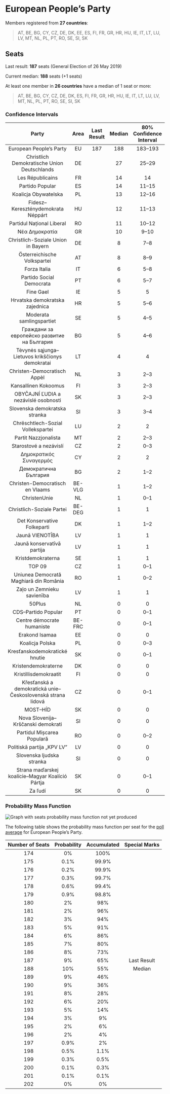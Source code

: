 # European People’s Party

Members registered from **27 countries**:

> AT, BE, BG, CY, CZ, DE, DK, EE, ES, FI, FR, GR, HR, HU, IE, IT, LT, LU, LV, MT, NL, PL, PT, RO, SE, SI, SK

## Seats

Last result: **187** seats (General Election of 26 May 2019)

Current median: **188** seats (+1 seats)

At least one member in **26 countries** have a median of 1 seat or more:

> AT, BE, BG, CY, CZ, DE, DK, ES, FI, FR, GR, HR, HU, IE, IT, LT, LU, LV, MT, NL, PL, PT, RO, SE, SI, SK

### Confidence Intervals

| Party | Area | Last Result | Median | 80% Confidence Interval | 90% Confidence Interval | 95% Confidence Interval | 99% Confidence Interval |
|:-----:|:----:|:-----------:|:------:|:-----------------------:|:-----------------------:|:-----------------------:|:-----------------------:|
| European People’s Party | EU | 187 | 188 | 183–193 | 181–195 | 180–196 | 177–199 |
| Christlich Demokratische Union Deutschlands | DE | | 27 | 25–29 | 24–30 | 24–30 | 24–31 |
| Les Républicains | FR | | 14 | 14 | 13–14 | 12–14 | 11–14 |
| Partido Popular | ES | | 14 | 11–15 | 11–16 | 11–16 | 10–17 |
| Koalicja Obywatelska | PL | | 13 | 12–16 | 11–16 | 11–16 | 11–17 |
| Fidesz–Kereszténydemokrata Néppárt | HU | | 12 | 11–13 | 11–13 | 11–13 | 10–13 |
| Partidul Național Liberal | RO | | 11 | 10–12 | 10–13 | 10–13 | 9–13 |
| Νέα Δημοκρατία | GR | | 10 | 9–10 | 9–11 | 9–11 | 9–11 |
| Christlich-Soziale Union in Bayern | DE | | 8 | 7–8 | 6–9 | 6–9 | 6–9 |
| Österreichische Volkspartei | AT | | 8 | 8–9 | 7–9 | 7–9 | 7–10 |
| Forza Italia | IT | | 6 | 5–8 | 5–8 | 5–8 | 4–9 |
| Partido Social Democrata | PT | | 6 | 5–7 | 5–7 | 5–8 | 5–8 |
| Fine Gael | IE | | 5 | 5 | 5 | 5 | 5–7 |
| Hrvatska demokratska zajednica | HR | | 5 | 5–6 | 5–6 | 4–6 | 4–6 |
| Moderata samlingspartiet | SE | | 5 | 4–5 | 4–5 | 4–6 | 4–6 |
| Граждани за европейско развитие на България | BG | | 5 | 4–6 | 4–6 | 4–7 | 4–7 |
| Tėvynės sąjunga–Lietuvos krikščionys demokratai | LT | | 4 | 4 | 4 | 4 | 4 |
| Christen-Democratisch Appèl | NL | | 3 | 2–3 | 2–3 | 2–4 | 2–4 |
| Kansallinen Kokoomus | FI | | 3 | 2–3 | 2–3 | 2–3 | 2–3 |
| OBYČAJNÍ ĽUDIA a nezávislé osobnosti | SK | | 3 | 2–3 | 2–3 | 2–4 | 2–4 |
| Slovenska demokratska stranka | SI | | 3 | 3–4 | 3–4 | 2–4 | 2–4 |
| Chrëschtlech-Sozial Vollekspartei | LU | | 2 | 2 | 2 | 2 | 2–3 |
| Partit Nazzjonalista | MT | | 2 | 2–3 | 2–3 | 2–3 | 2–3 |
| Starostové a nezávislí | CZ | | 2 | 0–3 | 0–3 | 0–3 | 0–3 |
| Δημοκρατικός Συναγερμός | CY | | 2 | 2 | 2 | 2 | 2 |
| Демократична България | BG | | 2 | 1–2 | 0–2 | 0–2 | 0–3 |
| Christen-Democratisch en Vlaams | BE-VLG | | 1 | 1–2 | 1–2 | 1–2 | 1–2 |
| ChristenUnie | NL | | 1 | 0–1 | 0–1 | 0–1 | 0–2 |
| Christlich-Soziale Partei | BE-DEG | | 1 | 1 | 1 | 1 | 1 |
| Det Konservative Folkeparti | DK | | 1 | 1–2 | 1–2 | 1–2 | 1–2 |
| Jaunā VIENOTĪBA | LV | | 1 | 1 | 1 | 1 | 1 |
| Jaunā konservatīvā partija | LV | | 1 | 1 | 1 | 1 | 1 |
| Kristdemokraterna | SE | | 1 | 1 | 1–2 | 1–2 | 1–2 |
| TOP 09 | CZ | | 1 | 0–1 | 0–2 | 0–2 | 0–2 |
| Uniunea Democrată Maghiară din România | RO | | 1 | 0–2 | 0–2 | 0–2 | 0–2 |
| Zaļo un Zemnieku savienība | LV | | 1 | 1 | 1–2 | 1–2 | 1–2 |
| 50Plus | NL | | 0 | 0 | 0 | 0 | 0 |
| CDS–Partido Popular | PT | | 0 | 0–1 | 0–1 | 0–1 | 0–1 |
| Centre démocrate humaniste | BE-FRC | | 0 | 0–1 | 0–1 | 0–1 | 0–1 |
| Erakond Isamaa | EE | | 0 | 0 | 0 | 0 | 0 |
| Koalicja Polska | PL | | 0 | 0–3 | 0–3 | 0–4 | 0–4 |
| Kresťanskodemokratické hnutie | SK | | 0 | 0–1 | 0–1 | 0–1 | 0–1 |
| Kristendemokraterne | DK | | 0 | 0 | 0 | 0 | 0 |
| Kristillisdemokraatit | FI | | 0 | 0 | 0 | 0 | 0 |
| Křesťanská a demokratická unie–Československá strana lidová | CZ | | 0 | 0–1 | 0–1 | 0–1 | 0–1 |
| MOST–HÍD | SK | | 0 | 0 | 0 | 0 | 0 |
| Nova Slovenija–Krščanski demokrati | SI | | 0 | 0 | 0–1 | 0–1 | 0–1 |
| Partidul Mișcarea Populară | RO | | 0 | 0–2 | 0–2 | 0–2 | 0–3 |
| Politiskā partija „KPV LV” | LV | | 0 | 0 | 0 | 0 | 0 |
| Slovenska ljudska stranka | SI | | 0 | 0 | 0 | 0 | 0 |
| Strana maďarskej koalície–Magyar Koalíció Pártja | SK | | 0 | 0–1 | 0–1 | 0–1 | 0–1 |
| Za ľudí | SK | | 0 | 0 | 0–1 | 0–1 | 0–1 |

### Probability Mass Function

![Graph with seats probability mass function not yet produced](average-2020-12-31-seats-pmf-europeanpeople’sparty.png "Seats Probability Mass Function")

The following table shows the probability mass function per seat for the [poll average](average-2020-12-31.html) for European People’s Party.

| Number of Seats | Probability | Accumulated | Special Marks |
|:---------------:|:-----------:|:-----------:|:-------------:|
| 174 | 0% | 100% |  |
| 175 | 0.1% | 99.9% |  |
| 176 | 0.2% | 99.9% |  |
| 177 | 0.3% | 99.7% |  |
| 178 | 0.6% | 99.4% |  |
| 179 | 0.9% | 98.8% |  |
| 180 | 2% | 98% |  |
| 181 | 2% | 96% |  |
| 182 | 3% | 94% |  |
| 183 | 5% | 91% |  |
| 184 | 6% | 86% |  |
| 185 | 7% | 80% |  |
| 186 | 8% | 73% |  |
| 187 | 9% | 65% | Last Result |
| 188 | 10% | 55% | Median |
| 189 | 9% | 46% |  |
| 190 | 9% | 36% |  |
| 191 | 8% | 28% |  |
| 192 | 6% | 20% |  |
| 193 | 5% | 14% |  |
| 194 | 3% | 9% |  |
| 195 | 2% | 6% |  |
| 196 | 2% | 4% |  |
| 197 | 0.9% | 2% |  |
| 198 | 0.5% | 1.1% |  |
| 199 | 0.3% | 0.5% |  |
| 200 | 0.1% | 0.3% |  |
| 201 | 0.1% | 0.1% |  |
| 202 | 0% | 0% |  |


